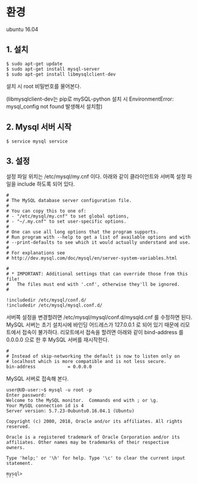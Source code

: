 # 환경
ubuntu 16.04


## 1. 설치
```
$ sudo apt-get update
$ sudo apt-get install mysql-server
$ sudo apt-get install libmysqlclient-dev
```
설치 시 root 비밀번호를 물어본다.

(libmysqlclient-dev는 pip로 mySQL-python 설치 시   EnvironmentError: mysql_config not found 발생해서 설치함)

## 2. Mysql 서버 시작
```
$ service mysql service
```

## 3. 설정
설정 파일 위치는 /etc/mysql/my.cnf 이다. 아래와 같이 클라이언트와 서버쪽 설정 파일을 include 하도록 되어 있다.

```
#
# The MySQL database server configuration file.
#
# You can copy this to one of:
# - "/etc/mysql/my.cnf" to set global options,
# - "~/.my.cnf" to set user-specific options.
# 
# One can use all long options that the program supports.
# Run program with --help to get a list of available options and with
# --print-defaults to see which it would actually understand and use.
#
# For explanations see
# http://dev.mysql.com/doc/mysql/en/server-system-variables.html

#
# * IMPORTANT: Additional settings that can override those from this file!
#   The files must end with '.cnf', otherwise they'll be ignored.
#

!includedir /etc/mysql/conf.d/
!includedir /etc/mysql/mysql.conf.d/
```

서버쪽 설정을 변경할려면 /etc/mysql/mysql/conf.d/mysqld.cnf 를 수정하면 된다. MySQL 서버는 초기 설치시에 바인딩 어드레스가 127.0.0.1 로 되어 있기 때문에 리모트에서 접속이 불가하다. 리모트에서 접속을 할려면 아래와 같이 bind-address 를 0.0.0.0 으로 한 후 MySQL 서버를 재시작한다.

```
#
# Instead of skip-networking the default is now to listen only on
# localhost which is more compatible and is not less secure.
bin-address            = 0.0.0.0
```

MySQL 서버로 접속해 본다.

```
user@UD-user:~$ mysql -u root -p
Enter password: 
Welcome to the MySQL monitor.  Commands end with ; or \g.
Your MySQL connection id is 4
Server version: 5.7.23-0ubuntu0.16.04.1 (Ubuntu)

Copyright (c) 2000, 2018, Oracle and/or its affiliates. All rights reserved.

Oracle is a registered trademark of Oracle Corporation and/or its
affiliates. Other names may be trademarks of their respective
owners.

Type 'help;' or '\h' for help. Type '\c' to clear the current input statement.

mysql> 
​```
